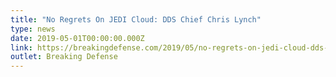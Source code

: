 ```yaml
---
title: "No Regrets On JEDI Cloud: DDS Chief Chris Lynch"
type: news
date: 2019-05-01T00:00:00.000Z
link: https://breakingdefense.com/2019/05/no-regrets-on-jedi-cloud-dds-chief-chris-lynch/
outlet: Breaking Defense
---
```

